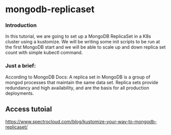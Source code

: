 # mongodb-replicaset


### Introduction
In this tutorial, we are going to set up a MongoDB ReplicaSet in a K8s cluster using a kustomize. We will be writing some init scripts to be run at the first MongoDB start and we will be able to scale up and down replica set count with simple kubectl command.

### Just a brief:
According to MongoDB Docs:
A replica set in MongoDB is a group of mongod processes that maintain the same data set. Replica sets provide redundancy and high availability, and are the basis for all production deployments.

## Access tutoial 
https://www.spectrocloud.com/blog/kustomize-your-way-to-mongodb-replicaset/

